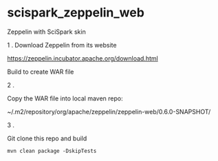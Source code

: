 # scispark_zeppelin_web
Zeppelin with SciSpark skin
 
1 .
Download Zeppelin from its website

https://zeppelin.incubator.apache.org/download.html

Build to create WAR file

2 .

Copy the WAR file into local maven repo:

~/.m2/repository/org/apache/zeppelin/zeppelin-web/0.6.0-SNAPSHOT/


3 . 

Git clone this repo and build

``` mvn clean package -DskipTests ```
